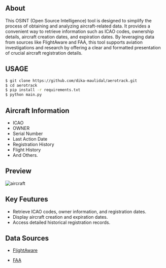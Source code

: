 ## About
This OSINT (Open Source Intelligence) tool is designed to simplify the process of obtaining and analyzing aircraft-related data. It provides a convenient way to retrieve information such as ICAO codes, 
ownership details, aircraft creation dates, and expiration dates. By leveraging data from sources like FlightAware and FAA, this tool supports aviation investigations and research by offering a clear and 
formatted presentation of crucial aircraft registration details.

## USAGE 
```bash
$ git clone https://github.com/dika-maulidal/aerotrack.git
$ cd aerotrack
$ pip install -r requirements.txt
$ python main.py
```
## Aircraft Information
- ICAO
- OWNER
- Serial Number
- Last Action Date
- Registration History
- Flight History
- And Others.

## Preview
![aircraft](https://github.com/user-attachments/assets/49fba549-b125-480e-a4d0-f67bc6b1d1b8)

## Key Feutures
- Retrieve ICAO codes, owner information, and registration dates.
- Display aircraft creation and expiration dates.
- Access detailed historical registration records.

## Data Sources
- [FlightAware](https://www.flightaware.com/)

- [FAA](https://registry.faa.gov/AircraftInquiry/)
